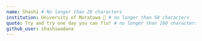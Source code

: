 ```yaml
---
name: Shashi # No longer than 28 characters
institution: University of Moratuwa 🚩 # no longer than 58 characters
quote: Try and try one day you can flu! # no longer than 100 characters, avoid using quotes(") to guarantee the format remains the same.
github_user: shashiwadana
---
```


